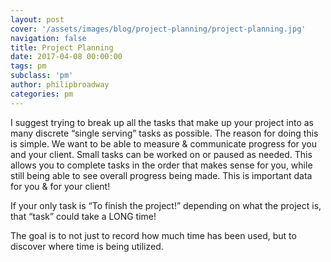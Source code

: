 ```yaml
---
layout: post
cover: '/assets/images/blog/project-planning/project-planning.jpg'
navigation: false
title: Project Planning
date: 2017-04-08 00:00:00
tags: pm
subclass: 'pm'
author: philipbroadway
categories: pm
---
```



I suggest trying to break up all the tasks that make up your project into as many discrete “single serving” tasks as possible. The reason for doing this is simple.
We want to be able to measure & communicate progress for you and your client. Small tasks can be worked on or paused as needed.
This allows you to complete tasks in the order that makes sense for you, while still being able to see overall progress being made.
This is important data for you & for your client!

If your only task is “To finish the project!” depending on what the project is, that “task” could take a LONG time!

The goal is to not just to record how much time has been used, but to discover where time is being utilized.
